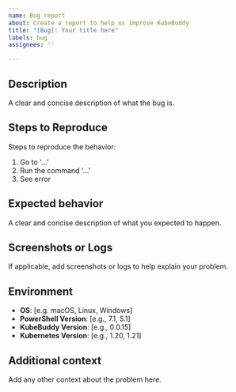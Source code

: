 ```yaml
---
name: Bug report
about: Create a report to help us improve KubeBuddy
title: "[Bug]: Your title here"
labels: bug
assignees: ''

---
```


## Description

A clear and concise description of what the bug is.

## Steps to Reproduce

Steps to reproduce the behavior:
1. Go to '...'
2. Run the command '...'
3. See error

## Expected behavior

A clear and concise description of what you expected to happen.

## Screenshots or Logs

If applicable, add screenshots or logs to help explain your problem.

## Environment
- **OS**: [e.g. macOS, Linux, Windows]
- **PowerShell Version**: [e.g., 7.1, 5.1]
- **KubeBuddy Version**: [e.g., 0.0.15]
- **Kubernetes Version**: [e.g., 1.20, 1.21]

## Additional context

Add any other context about the problem here.
